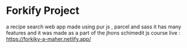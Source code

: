 # Forkify Project

a recipe search web app made using pur js , parcel and sass
it has many features and it was made as a part of the jhons schimedit js course
live : https://forkiky-a-maher.netlify.app/
